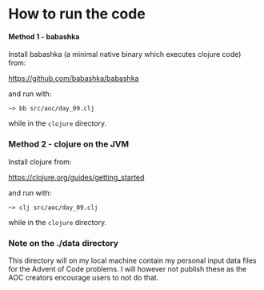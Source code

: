 # How to run the code

#### Method 1 - babashka
Install babashka (a minimal native binary which executes
clojure code) from:

https://github.com/babashka/babashka

and run with: 

```
~> bb src/aoc/day_09.clj
```

while in the `clojure` directory.


### Method 2 - clojure on the JVM
Install clojure from: 

https://clojure.org/guides/getting_started

and run with: 

```
~> clj src/aoc/day_09.clj
```

while in the `clojure` directory.


### Note on the ./data directory
This directory will on my local machine contain my personal input data 
files for the Advent of Code problems. I will however not publish these
as the AOC creators encourage users to not do that. 

